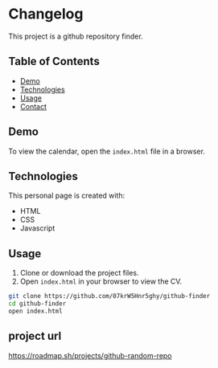 # Changelog

This project is a github repository finder.

## Table of Contents

- [Demo](#demo)
- [Technologies](#technologies)
- [Usage](#usage)
- [Contact](#contact)

## Demo

To view the calendar, open the `index.html` file in a browser.

## Technologies

This personal page is created with:

- HTML
- CSS
- Javascript

## Usage

1. Clone or download the project files.
2. Open `index.html` in your browser to view the CV.

```bash
git clone https://github.com/07krW5Hnr5ghy/github-finder
cd github-finder
open index.html
```

## project url

https://roadmap.sh/projects/github-random-repo
